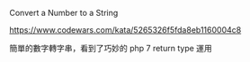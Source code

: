 Convert a Number to a String

https://www.codewars.com/kata/5265326f5fda8eb1160004c8

簡單的數字轉字串，看到了巧妙的 php 7 return type 運用